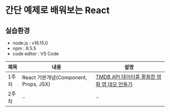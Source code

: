 # 간단 예제로 배워보는 React 

## 실습환경 
- node.js : v16.15.0
- npm : 8.5.5
- code editor : VS Code

|제목|내용|설명|
|------|---|---|
|1주차|React 기본개념(Component, Props, JSX)|[TMDB API 데이터를 활용한 영화 앱 데모 만들기](https://github.com/Boin-Kau/learn-react-with-simple-demo/tree/main/react-basic-demo)|
|2주차|-|-|

